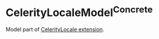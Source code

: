 # CelerityLocaleModel<sup>Concrete</sup>

Model part of [CelerityLocale extension](../Celerity/README.md#celeritylocale).
